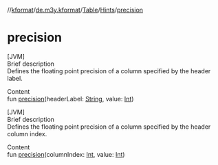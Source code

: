 //[kformat](../../../index.md)/[de.m3y.kformat](../../index.md)/[Table](../index.md)/[Hints](index.md)/[precision](precision.md)



# precision  
[JVM]  
Brief description  
Defines the floating point precision of a column specified by the header label.  
  
  
Content  
fun [precision](precision.md)(headerLabel: [String](https://kotlinlang.org/api/latest/jvm/stdlib/kotlin/-string/index.html), value: [Int](https://kotlinlang.org/api/latest/jvm/stdlib/kotlin/-int/index.html))  


[JVM]  
Brief description  
Defines the floating point precision of a column specified by the header column index.  
  
  
Content  
fun [precision](precision.md)(columnIndex: [Int](https://kotlinlang.org/api/latest/jvm/stdlib/kotlin/-int/index.html), value: [Int](https://kotlinlang.org/api/latest/jvm/stdlib/kotlin/-int/index.html))  



